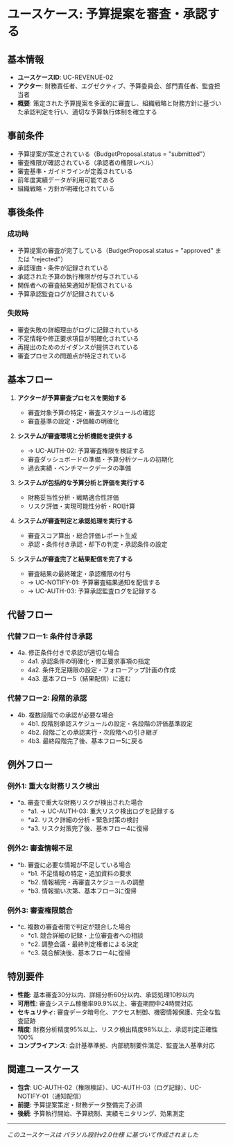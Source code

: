 # ユースケース: 予算提案を審査・承認する

## 基本情報
- **ユースケースID**: UC-REVENUE-02
- **アクター**: 財務責任者、エグゼクティブ、予算委員会、部門責任者、監査担当者
- **概要**: 策定された予算提案を多面的に審査し、組織戦略と財務方針に基づいた承認判定を行い、適切な予算執行体制を確立する

## 事前条件
- 予算提案が策定されている（BudgetProposal.status = "submitted"）
- 審査権限が確認されている（承認者の権限レベル）
- 審査基準・ガイドラインが定義されている
- 前年度実績データが利用可能である
- 組織戦略・方針が明確化されている

## 事後条件
### 成功時
- 予算提案の審査が完了している（BudgetProposal.status = "approved" または "rejected"）
- 承認理由・条件が記録されている
- 承認された予算の執行権限が付与されている
- 関係者への審査結果通知が配信されている
- 予算承認監査ログが記録されている

### 失敗時
- 審査失敗の詳細理由がログに記録されている
- 不足情報や修正要求項目が明確化されている
- 再提出のためのガイダンスが提供されている
- 審査プロセスの問題点が特定されている

## 基本フロー
1. **アクターが予算審査プロセスを開始する**
   - 審査対象予算の特定・審査スケジュールの確認
   - 審査基準の設定・評価軸の明確化

2. **システムが審査環境と分析機能を提供する**
   - → UC-AUTH-02: 予算審査権限を検証する
   - 審査ダッシュボードの準備・予算分析ツールの初期化
   - 過去実績・ベンチマークデータの準備

3. **システムが包括的な予算分析と評価を実行する**
   - 財務妥当性分析・戦略適合性評価
   - リスク評価・実現可能性分析・ROI計算

4. **システムが審査判定と承認処理を実行する**
   - 審査スコア算出・総合評価レポート生成
   - 承認・条件付き承認・却下の判定・承認条件の設定

5. **システムが審査完了と結果配信を完了する**
   - 審査結果の最終確定・承認権限の付与
   - → UC-NOTIFY-01: 予算審査結果通知を配信する
   - → UC-AUTH-03: 予算承認監査ログを記録する

## 代替フロー
### 代替フロー1: 条件付き承認
- 4a. 修正条件付きで承認が適切な場合
  - 4a1. 承認条件の明確化・修正要求事項の指定
  - 4a2. 条件充足期限の設定・フォローアップ計画の作成
  - 4a3. 基本フロー5（結果配信）に進む

### 代替フロー2: 段階的承認
- 4b. 複数段階での承認が必要な場合
  - 4b1. 段階別承認スケジュールの設定・各段階の評価基準設定
  - 4b2. 段階ごとの承認実行・次段階への引き継ぎ
  - 4b3. 最終段階完了後、基本フロー5に戻る

## 例外フロー
### 例外1: 重大な財務リスク検出
- *a. 審査で重大な財務リスクが検出された場合
  - *a1. → UC-AUTH-03: 重大リスク検出ログを記録する
  - *a2. リスク詳細の分析・緊急対策の検討
  - *a3. リスク対策完了後、基本フロー4に復帰

### 例外2: 審査情報不足
- *b. 審査に必要な情報が不足している場合
  - *b1. 不足情報の特定・追加資料の要求
  - *b2. 情報補完・再審査スケジュールの調整
  - *b3. 情報揃い次第、基本フロー3に復帰

### 例外3: 審査権限競合
- *c. 複数の審査者間で判定が競合した場合
  - *c1. 競合詳細の記録・上位審査者への相談
  - *c2. 調整会議・最終判定権者による決定
  - *c3. 競合解決後、基本フロー4に復帰

## 特別要件
- **性能**: 基本審査30分以内、詳細分析60分以内、承認処理10秒以内
- **可用性**: 審査システム稼働率99.9%以上、審査期間中24時間対応
- **セキュリティ**: 審査データ暗号化、アクセス制御、機密情報保護、完全な監査証跡
- **精度**: 財務分析精度95%以上、リスク検出精度98%以上、承認判定正確性100%
- **コンプライアンス**: 会計基準準拠、内部統制要件満足、監査法人基準対応

## 関連ユースケース
- **包含**: UC-AUTH-02（権限検証）、UC-AUTH-03（ログ記録）、UC-NOTIFY-01（通知配信）
- **前提**: 予算提案策定・財務データ整備完了必須
- **後続**: 予算執行開始、予算統制、実績モニタリング、効果測定

---
*このユースケースは パラソル設計v2.0仕様 に基づいて作成されました*

